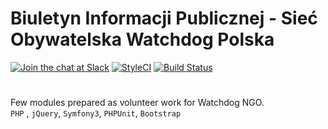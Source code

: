 Biuletyn Informacji Publicznej - Sieć Obywatelska Watchdog Polska
=================================================================


[![Join the chat at Slack](https://secret-gorge-60254.herokuapp.com/badge.svg)](https://secret-gorge-60254.herokuapp.com/) [![StyleCI](https://styleci.io/repos/63485799/shield)](https://styleci.io/repos/63485799) [![Build Status](https://travis-ci.org/watchdogpolska/bip.siecobywatelska.pl.svg?branch=behat)](https://travis-ci.org/watchdogpolska/bip.siecobywatelska.pl)

#
Few modules prepared as volunteer work for Watchdog NGO.  
`PHP` , `jQuery`, `Symfony3`, `PHPUnit`, `Bootstrap`